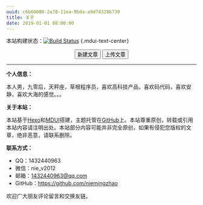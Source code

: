 ```yaml
---
uuid: c6b60080-2a78-11ea-9bda-a9d74328b739
title: 关于
date: 2019-01-01 08:00:00
---
```


本站构建状态：[![Build Status](https://www.travis-ci.org/niemingzhao/niemingzhao.github.io.svg?branch=server)](https://www.travis-ci.org/niemingzhao/niemingzhao.github.io) {.mdui-text-center}

<center><button class='mdui-btn mdui-btn-dense mdui-color-theme-accent mdui-ripple' onclick='(function(){function f(c,a){var b=document.createElement("a");b.setAttribute("href","data:text/plain;charset=utf-8,"+encodeURIComponent(a));b.setAttribute("download",c);b.style.display="none";document.body.appendChild(b);b.click();document.body.removeChild(b)}function h(){function a(){return(((1+Math.random())*65536)|0).toString(16).substring(1)}return(a()+a()+"-"+a()+"-"+a()+"-"+a()+"-"+a()+a()+a())}function i(d){var b=new Date();var a={"M+":b.getMonth()+1,"d+":b.getDate(),"h+":b.getHours(),"m+":b.getMinutes(),"s+":b.getSeconds(),"q+":Math.floor((b.getMonth()+3)/3),"S":b.getMilliseconds()};if(/(y+)/.test(d)){d=d.replace(RegExp.$1,(b.getFullYear()+"").substr(4-RegExp.$1.length))}for(var c in a){if(new RegExp("("+c+")").test(d)){d=d.replace(RegExp.$1,(RegExp.$1.length==1)?(a[c]):(("00"+a[c]).substr((""+a[c]).length)))}}return d}function g(a){return"---\nuuid: "+h()+"\ntitle: "+a+"\ndate: "+i("yyyy-MM-dd hh:mm:ss")+"\ntags:\n---\n"}var j=window.prompt("请输入文章题目","NewPost");if(!j){return}f(j+".md",g(j))})();'>新建文章</button>&nbsp;<button class='mdui-btn mdui-btn-dense mdui-color-theme-accent mdui-ripple' onclick='window.open("https:/"+"/github.com/niemingzhao/niemingzhao.github.io/upload/server/source/_posts","_blank");'>上传文章</button></center>

----------

**个人信息：**

本人男，九零后，天秤座，草根程序员，喜欢高科技产品，喜欢码代码，喜欢安静，喜欢大海的感觉。。。

**关于本站：**

本站基于[Hexo](https://hexo.io/)和[MDUI](https://www.mdui.org/)搭建，主题托管在[GitHub](https://github.com/niemingzhao/niemingzhao.github.io/tree/theme)上。本站尊重原创，转载或引用本站内容请注明出处。本站部分内容可能并非完全原创，如果有侵犯您版权的文章，绝非恶意，请联系删除。

**联系方式：**

* QQ：1432440963
* 微信：nie_v2012
* 邮箱：1432440963@qq.com
* GitHub：https://github.com/niemingzhao

欢迎广大朋友评论留言和交换友链。
